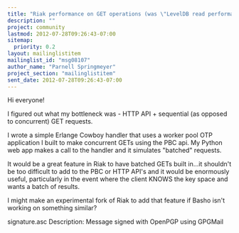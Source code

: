 ```yaml
---
title: "Riak performance on GET operations (was \"LevelDB read performance)"
description: ""
project: community
lastmod: 2012-07-28T09:26:43-07:00
sitemap:
  priority: 0.2
layout: mailinglistitem
mailinglist_id: "msg08107"
author_name: "Parnell Springmeyer"
project_section: "mailinglistitem"
sent_date: 2012-07-28T09:26:43-07:00
---
```



Hi everyone!

I figured out what my bottleneck was - HTTP API + sequential (as opposed to 
concurrent) GET requests.

I wrote a simple Erlange Cowboy handler that uses a worker pool OTP application 
I built to make concurrent GETs using the PBC api. My Python web app makes a 
call to the handler and it simulates "batched" requests.

It would be a great feature in Riak to have batched GETs built in…it shouldn't 
be too difficult to add to the PBC or HTTP API's and it would be enormously 
useful, particularly in the event where the client KNOWS the key space and 
wants a batch of results.

I might make an experimental fork of Riak to add that feature if Basho isn't 
working on something similar?

signature.asc
Description: Message signed with OpenPGP using GPGMail
